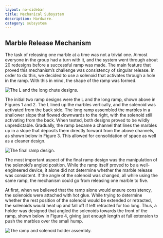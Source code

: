```yaml
---
layout: no-sidebar
title: Mechanical Subsystem
description: Hardware.
category: subsystem
---
```


## Marble Release Mechanism

The task of releasing one marble at a time was not a trivial one. Almost everyone in the group had a turn with it, and the system went through about 20 redesigns before a successful ramp was made. The main feature that proved this mechanism’s challenge was consistency of singular release. In order to do this, we decided to use a solenoid that activates through a hole in the ramp. With this in mind, the shape of the ramp was formed.

![The L and the long chute designs.](/mech1.jpg)

The initial two ramp designs were the L and the long ramp, shown above in Figures 1 and 2. The L lined up the marbles vertically, and the solenoid was activated from the back side. The long ramp assembled the marbles in a shallower slope that flowed downwards to the right, with the solenoid still activating from the back. When tested, both designs proved to be wildly unpredictable. Gradually, the ramp became a channel that lines the marbles up in a slope that deposits them directly forward from the above channels, as shown below in Figure 3. This allowed for consolidation of space as well as a cleaner design.

![The final ramp design.](/mech1.jpg)

The most important aspect of the final ramp design was the manipulation of the solenoid’s angled position. While the ramp itself proved to be a well-engineered device, it alone did not determine whether the marble release was consistent. If the angle of the solenoid was changed, all while using the same ramp, the mechanism could go from releasing one marble to five.

At first, when we believed that the ramp alone would ensure consistency, the solenoids were attached with hot glue. While trying to determine whether the rest position of the solenoid would be extended or retracted, the solenoids would heat up and fall off if left retracted for too long. Thus, a holder was designed that angled the solenoids towards the front of the ramp, shown below in Figure 4, giving just enough length at full extension to push the marbles over the small hump.

![The ramp and solenoid holder assembly.](/mech1.jpg)
